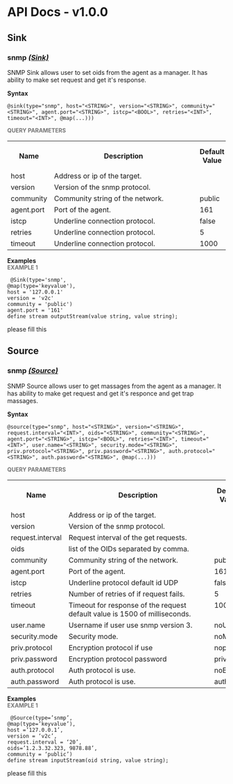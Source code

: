 # API Docs - v1.0.0

## Sink

### snmp *<a target="_blank" href="https://wso2.github.io/siddhi/documentation/siddhi-4.0/#sink">(Sink)</a>*

<p style="word-wrap: break-word"> SNMP Sink allows user to set oids from the agent as a manager. It has ability to make set request and get it's response. </p>

<span id="syntax" class="md-typeset" style="display: block; font-weight: bold;">Syntax</span>
```
@sink(type="snmp", host="<STRING>", version="<STRING>", community="<STRING>", agent.port="<STRING>", istcp="<BOOL>", retries="<INT>", timeout="<INT>", @map(...)))
```

<span id="query-parameters" class="md-typeset" style="display: block; color: rgba(0, 0, 0, 0.54); font-size: 12.8px; font-weight: bold;">QUERY PARAMETERS</span>
<table>
    <tr>
        <th>Name</th>
        <th style="min-width: 20em">Description</th>
        <th>Default Value</th>
        <th>Possible Data Types</th>
        <th>Optional</th>
        <th>Dynamic</th>
    </tr>
    <tr>
        <td style="vertical-align: top">host</td>
        <td style="vertical-align: top; word-wrap: break-word"> Address or ip of the target. </td>
        <td style="vertical-align: top"></td>
        <td style="vertical-align: top">STRING</td>
        <td style="vertical-align: top">No</td>
        <td style="vertical-align: top">No</td>
    </tr>
    <tr>
        <td style="vertical-align: top">version</td>
        <td style="vertical-align: top; word-wrap: break-word"> Version of the snmp protocol. </td>
        <td style="vertical-align: top"></td>
        <td style="vertical-align: top">STRING</td>
        <td style="vertical-align: top">No</td>
        <td style="vertical-align: top">No</td>
    </tr>
    <tr>
        <td style="vertical-align: top">community</td>
        <td style="vertical-align: top; word-wrap: break-word"> Community string of the network. </td>
        <td style="vertical-align: top">public</td>
        <td style="vertical-align: top">STRING</td>
        <td style="vertical-align: top">Yes</td>
        <td style="vertical-align: top">No</td>
    </tr>
    <tr>
        <td style="vertical-align: top">agent.port</td>
        <td style="vertical-align: top; word-wrap: break-word"> Port of the agent. </td>
        <td style="vertical-align: top">161</td>
        <td style="vertical-align: top">STRING</td>
        <td style="vertical-align: top">Yes</td>
        <td style="vertical-align: top">No</td>
    </tr>
    <tr>
        <td style="vertical-align: top">istcp</td>
        <td style="vertical-align: top; word-wrap: break-word"> Underline connection protocol. </td>
        <td style="vertical-align: top">false</td>
        <td style="vertical-align: top">BOOL</td>
        <td style="vertical-align: top">Yes</td>
        <td style="vertical-align: top">No</td>
    </tr>
    <tr>
        <td style="vertical-align: top">retries</td>
        <td style="vertical-align: top; word-wrap: break-word"> Underline connection protocol. </td>
        <td style="vertical-align: top">5</td>
        <td style="vertical-align: top">INT</td>
        <td style="vertical-align: top">Yes</td>
        <td style="vertical-align: top">No</td>
    </tr>
    <tr>
        <td style="vertical-align: top">timeout</td>
        <td style="vertical-align: top; word-wrap: break-word"> Underline connection protocol. </td>
        <td style="vertical-align: top">1000</td>
        <td style="vertical-align: top">INT</td>
        <td style="vertical-align: top">Yes</td>
        <td style="vertical-align: top">No</td>
    </tr>
</table>

<span id="examples" class="md-typeset" style="display: block; font-weight: bold;">Examples</span>
<span id="example-1" class="md-typeset" style="display: block; color: rgba(0, 0, 0, 0.54); font-size: 12.8px; font-weight: bold;">EXAMPLE 1</span>
```
 @Sink(type='snmp',
@map(type='keyvalue'),
host = '127.0.0.1'
version = 'v2c'
community = 'public')
agent.port = '161' 
define stream outputStream(value string, value string);
```
<p style="word-wrap: break-word"> please fill this </p>

## Source

### snmp *<a target="_blank" href="https://wso2.github.io/siddhi/documentation/siddhi-4.0/#source">(Source)</a>*

<p style="word-wrap: break-word"> SNMP Source allows user to get massages from the agent as a manager. It has ability to make get request and get it's responce and get trap massages. </p>

<span id="syntax" class="md-typeset" style="display: block; font-weight: bold;">Syntax</span>
```
@source(type="snmp", host="<STRING>", version="<STRING>", request.interval="<INT>", oids="<STRING>", community="<STRING>", agent.port="<STRING>", istcp="<BOOL>", retries="<INT>", timeout="<INT>", user.name="<STRING>", security.mode="<STRING>", priv.protocol="<STRING>", priv.password="<STRING>", auth.protocol="<STRING>", auth.password="<STRING>", @map(...)))
```

<span id="query-parameters" class="md-typeset" style="display: block; color: rgba(0, 0, 0, 0.54); font-size: 12.8px; font-weight: bold;">QUERY PARAMETERS</span>
<table>
    <tr>
        <th>Name</th>
        <th style="min-width: 20em">Description</th>
        <th>Default Value</th>
        <th>Possible Data Types</th>
        <th>Optional</th>
        <th>Dynamic</th>
    </tr>
    <tr>
        <td style="vertical-align: top">host</td>
        <td style="vertical-align: top; word-wrap: break-word"> Address or ip of the target. </td>
        <td style="vertical-align: top"></td>
        <td style="vertical-align: top">STRING</td>
        <td style="vertical-align: top">No</td>
        <td style="vertical-align: top">No</td>
    </tr>
    <tr>
        <td style="vertical-align: top">version</td>
        <td style="vertical-align: top; word-wrap: break-word"> Version of the snmp protocol. </td>
        <td style="vertical-align: top"></td>
        <td style="vertical-align: top">STRING</td>
        <td style="vertical-align: top">No</td>
        <td style="vertical-align: top">No</td>
    </tr>
    <tr>
        <td style="vertical-align: top">request.interval</td>
        <td style="vertical-align: top; word-wrap: break-word"> Request interval of the get requests. </td>
        <td style="vertical-align: top"></td>
        <td style="vertical-align: top">INT</td>
        <td style="vertical-align: top">No</td>
        <td style="vertical-align: top">No</td>
    </tr>
    <tr>
        <td style="vertical-align: top">oids</td>
        <td style="vertical-align: top; word-wrap: break-word"> list of the OIDs separated by comma. </td>
        <td style="vertical-align: top"></td>
        <td style="vertical-align: top">STRING</td>
        <td style="vertical-align: top">No</td>
        <td style="vertical-align: top">No</td>
    </tr>
    <tr>
        <td style="vertical-align: top">community</td>
        <td style="vertical-align: top; word-wrap: break-word"> Community string of the network. </td>
        <td style="vertical-align: top">public</td>
        <td style="vertical-align: top">STRING</td>
        <td style="vertical-align: top">Yes</td>
        <td style="vertical-align: top">No</td>
    </tr>
    <tr>
        <td style="vertical-align: top">agent.port</td>
        <td style="vertical-align: top; word-wrap: break-word"> Port of the agent. </td>
        <td style="vertical-align: top">161</td>
        <td style="vertical-align: top">STRING</td>
        <td style="vertical-align: top">Yes</td>
        <td style="vertical-align: top">No</td>
    </tr>
    <tr>
        <td style="vertical-align: top">istcp</td>
        <td style="vertical-align: top; word-wrap: break-word"> Underline protocol default id UDP </td>
        <td style="vertical-align: top">false</td>
        <td style="vertical-align: top">BOOL</td>
        <td style="vertical-align: top">Yes</td>
        <td style="vertical-align: top">No</td>
    </tr>
    <tr>
        <td style="vertical-align: top">retries</td>
        <td style="vertical-align: top; word-wrap: break-word"> Number of retries of if request fails. </td>
        <td style="vertical-align: top">5</td>
        <td style="vertical-align: top">INT</td>
        <td style="vertical-align: top">Yes</td>
        <td style="vertical-align: top">No</td>
    </tr>
    <tr>
        <td style="vertical-align: top">timeout</td>
        <td style="vertical-align: top; word-wrap: break-word"> Timeout for response of the request default value is 1500 of milliseconds. </td>
        <td style="vertical-align: top">1000</td>
        <td style="vertical-align: top">INT</td>
        <td style="vertical-align: top">Yes</td>
        <td style="vertical-align: top">No</td>
    </tr>
    <tr>
        <td style="vertical-align: top">user.name</td>
        <td style="vertical-align: top; word-wrap: break-word"> Username if user use snmp version 3.</td>
        <td style="vertical-align: top">noUser</td>
        <td style="vertical-align: top">STRING</td>
        <td style="vertical-align: top">Yes</td>
        <td style="vertical-align: top">No</td>
    </tr>
    <tr>
        <td style="vertical-align: top">security.mode</td>
        <td style="vertical-align: top; word-wrap: break-word"> Security mode. </td>
        <td style="vertical-align: top">noMode</td>
        <td style="vertical-align: top">STRING</td>
        <td style="vertical-align: top">Yes</td>
        <td style="vertical-align: top">No</td>
    </tr>
    <tr>
        <td style="vertical-align: top">priv.protocol</td>
        <td style="vertical-align: top; word-wrap: break-word"> Encryption protocol if use </td>
        <td style="vertical-align: top">nopriv</td>
        <td style="vertical-align: top">STRING</td>
        <td style="vertical-align: top">Yes</td>
        <td style="vertical-align: top">No</td>
    </tr>
    <tr>
        <td style="vertical-align: top">priv.password</td>
        <td style="vertical-align: top; word-wrap: break-word"> Encryption protocol password </td>
        <td style="vertical-align: top">privpass</td>
        <td style="vertical-align: top">STRING</td>
        <td style="vertical-align: top">Yes</td>
        <td style="vertical-align: top">No</td>
    </tr>
    <tr>
        <td style="vertical-align: top">auth.protocol</td>
        <td style="vertical-align: top; word-wrap: break-word"> Auth protocol is use. </td>
        <td style="vertical-align: top">noEnc</td>
        <td style="vertical-align: top">STRING</td>
        <td style="vertical-align: top">Yes</td>
        <td style="vertical-align: top">No</td>
    </tr>
    <tr>
        <td style="vertical-align: top">auth.password</td>
        <td style="vertical-align: top; word-wrap: break-word"> Auth protocol is use. </td>
        <td style="vertical-align: top">authpass</td>
        <td style="vertical-align: top">STRING</td>
        <td style="vertical-align: top">Yes</td>
        <td style="vertical-align: top">No</td>
    </tr>
</table>

<span id="examples" class="md-typeset" style="display: block; font-weight: bold;">Examples</span>
<span id="example-1" class="md-typeset" style="display: block; color: rgba(0, 0, 0, 0.54); font-size: 12.8px; font-weight: bold;">EXAMPLE 1</span>
```
 @Source(type=’snmp’, 
@map(type=’keyvalue’),
host =’127.0.0.1’,
version = ‘v2c’,
request.interval = ‘20’,
oids=’1.2.3.32.323, 9878.88’,
community = ‘public’) 
define stream inputStream(oid string, value string);

```
<p style="word-wrap: break-word"> please fill this </p>

